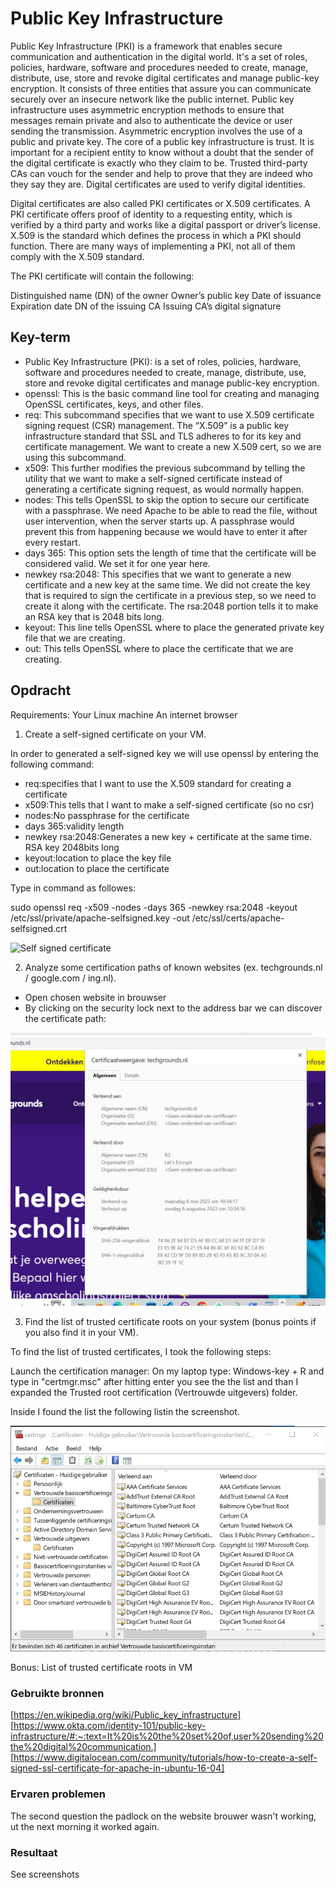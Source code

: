 # Public Key Infrastructure

Public Key Infrastructure (PKI) is a framework that enables secure communication and authentication in the digital world. It's a set of roles, policies, hardware, software and procedures needed to create, manage, distribute, use, store and revoke digital certificates and manage public-key encryption.
It consists of three entities that assure you can communicate securely over an insecure network like the public internet. 
Public key infrastructure uses asymmetric encryption methods to ensure that messages remain private and also to authenticate the device or user sending the transmission. Asymmetric encryption involves the use of a public and private key.
The core of a public key infrastructure is trust. It is important for a recipient entity to know without a doubt that the sender of the digital certificate is exactly who they claim to be. 
Trusted third-party CAs can vouch for the sender and help to prove that they are indeed who they say they are. Digital certificates are used to verify digital identities. 

Digital certificates are also called PKI certificates or X.509 certificates. A PKI certificate offers proof of identity to a requesting entity, which is verified by a third party and works like a digital passport or driver’s license. 
X.509 is the standard which defines the process in which a PKI should function. There are many ways of implementing a PKI, not all of them comply with the X.509 standard.

The PKI certificate will contain the following:

Distinguished name (DN) of the owner
Owner’s public key
Date of issuance
Expiration date
DN of the issuing CA
Issuing CA’s digital signature

## Key-term

- Public Key Infrastructure (PKI): is a set of roles, policies, hardware, software and procedures needed to create, manage, distribute, use, store and revoke digital certificates and manage public-key encryption.
- openssl: This is the basic command line tool for creating and managing OpenSSL certificates, keys, and other files.
- req: This subcommand specifies that we want to use X.509 certificate signing request (CSR) management. The “X.509” is a public key infrastructure standard that SSL and TLS adheres to for its key and certificate management. We want to create a new X.509 cert, so we are using this subcommand.
- x509: This further modifies the previous subcommand by telling the utility that we want to make a self-signed certificate instead of generating a certificate signing request, as would normally happen.
- nodes: This tells OpenSSL to skip the option to secure our certificate with a passphrase. We need Apache to be able to read the file, without user intervention, when the server starts up. A passphrase would prevent this from happening because we would have to enter it after every restart.
- days 365: This option sets the length of time that the certificate will be considered valid. We set it for one year here.
- newkey rsa:2048: This specifies that we want to generate a new certificate and a new key at the same time. We did not create the key that is required to sign the certificate in a previous step, so we need to create it along with the certificate. The rsa:2048 portion tells it to make an RSA key that is 2048 bits long.
- keyout: This line tells OpenSSL where to place the generated private key file that we are creating.
- out: This tells OpenSSL where to place the certificate that we are creating.

## Opdracht

Requirements:
Your Linux machine
An internet browser

1. Create a self-signed certificate on your VM.

In order to generated a self-signed key we will use openssl by entering the following command:

- req:specifies that I want to use the X.509 standard for creating a certificate 
- x509:This tells that I want to make a self-signed certificate (so no csr)
- nodes:No passphrase for the certificate
- days 365:validity length
- newkey rsa:2048:Generates a new key + certificate at the same time. RSA key 2048bits long
- keyout:location to place the key file
- out:location to place the certificate 

Type in command as followes:

sudo openssl req -x509 -nodes -days 365 -newkey rsa:2048 -keyout /etc/ssl/private/apache-selfsigned.key -out /etc/ssl/certs/apache-selfsigned.crt

![Self signed certificate](/00_includes/Security/Self%20signed%20certificate.jpg)

2. Analyze some certification paths of known websites (ex. techgrounds.nl / google.com / ing.nl).

- Open chosen website in brouwser
- By clicking on the security lock next to the address bar we can discover the certificate path:

![Cert Path Techgrounds](/00_includes/Security/Sec_6/Cert%20path%20Techgrounds.jpg)

3. Find the list of trusted certificate roots on your system (bonus points if you also find it in your VM).

To find the list of trusted certificates, I took the following steps:

Launch the certification manager:
On my laptop type: Windows-key + R  and type in "certmgr.msc" after hitting enter you see the the list and than I expanded the Trusted root certification (Vertrouwde uitgevers) folder.

Inside I found the list the following listin the screenshot.

![Trusted cert root_Windows](/00_includes/Security/Sec_6/Trusted%20cert%20root_Windows.jpg)


Bonus: List of trusted certificate roots in VM




### Gebruikte bronnen

[https://en.wikipedia.org/wiki/Public_key_infrastructure]
[https://www.okta.com/identity-101/public-key-infrastructure/#:~:text=It%20is%20the%20set%20of,user%20sending%20the%20digital%20communication.]
[https://www.digitalocean.com/community/tutorials/how-to-create-a-self-signed-ssl-certificate-for-apache-in-ubuntu-16-04]


### Ervaren problemen

The second question the padlock on the website brouwer wasn't working, ut the next morning it worked again. 

### Resultaat

See screenshots